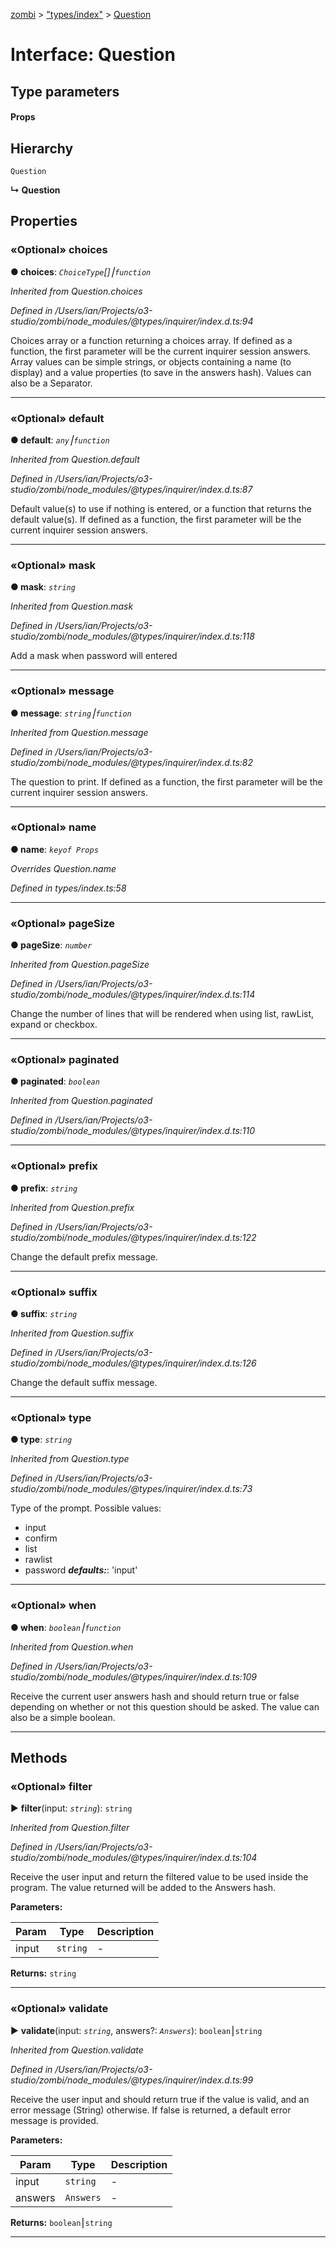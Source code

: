 [zombi](../README.md) > ["types/index"](../modules/_types_index_.md) > [Question](../interfaces/_types_index_.question.md)



# Interface: Question

## Type parameters
#### Props 
## Hierarchy


 `Question`

**↳ Question**








## Properties
<a id="choices"></a>

### «Optional» choices

**●  choices**:  *`ChoiceType`[]⎮`function`* 

*Inherited from Question.choices*

*Defined in /Users/ian/Projects/o3-studio/zombi/node_modules/@types/inquirer/index.d.ts:94*



Choices array or a function returning a choices array. If defined as a function, the first parameter will be the current inquirer session answers. Array values can be simple strings, or objects containing a name (to display) and a value properties (to save in the answers hash). Values can also be a Separator.




___

<a id="default"></a>

### «Optional» default

**●  default**:  *`any`⎮`function`* 

*Inherited from Question.default*

*Defined in /Users/ian/Projects/o3-studio/zombi/node_modules/@types/inquirer/index.d.ts:87*



Default value(s) to use if nothing is entered, or a function that returns the default value(s). If defined as a function, the first parameter will be the current inquirer session answers.




___

<a id="mask"></a>

### «Optional» mask

**●  mask**:  *`string`* 

*Inherited from Question.mask*

*Defined in /Users/ian/Projects/o3-studio/zombi/node_modules/@types/inquirer/index.d.ts:118*



Add a mask when password will entered




___

<a id="message"></a>

### «Optional» message

**●  message**:  *`string`⎮`function`* 

*Inherited from Question.message*

*Defined in /Users/ian/Projects/o3-studio/zombi/node_modules/@types/inquirer/index.d.ts:82*



The question to print. If defined as a function, the first parameter will be the current inquirer session answers.




___

<a id="name"></a>

### «Optional» name

**●  name**:  *`keyof Props`* 

*Overrides Question.name*

*Defined in types/index.ts:58*





___

<a id="pagesize"></a>

### «Optional» pageSize

**●  pageSize**:  *`number`* 

*Inherited from Question.pageSize*

*Defined in /Users/ian/Projects/o3-studio/zombi/node_modules/@types/inquirer/index.d.ts:114*



Change the number of lines that will be rendered when using list, rawList, expand or checkbox.




___

<a id="paginated"></a>

### «Optional» paginated

**●  paginated**:  *`boolean`* 

*Inherited from Question.paginated*

*Defined in /Users/ian/Projects/o3-studio/zombi/node_modules/@types/inquirer/index.d.ts:110*





___

<a id="prefix"></a>

### «Optional» prefix

**●  prefix**:  *`string`* 

*Inherited from Question.prefix*

*Defined in /Users/ian/Projects/o3-studio/zombi/node_modules/@types/inquirer/index.d.ts:122*



Change the default prefix message.




___

<a id="suffix"></a>

### «Optional» suffix

**●  suffix**:  *`string`* 

*Inherited from Question.suffix*

*Defined in /Users/ian/Projects/o3-studio/zombi/node_modules/@types/inquirer/index.d.ts:126*



Change the default suffix message.




___

<a id="type"></a>

### «Optional» type

**●  type**:  *`string`* 

*Inherited from Question.type*

*Defined in /Users/ian/Projects/o3-studio/zombi/node_modules/@types/inquirer/index.d.ts:73*



Type of the prompt. Possible values:

*   input
*   confirm
*   list
*   rawlist
*   password
*__defaults:__*: 'input'





___

<a id="when"></a>

### «Optional» when

**●  when**:  *`boolean`⎮`function`* 

*Inherited from Question.when*

*Defined in /Users/ian/Projects/o3-studio/zombi/node_modules/@types/inquirer/index.d.ts:109*



Receive the current user answers hash and should return true or false depending on whether or not this question should be asked. The value can also be a simple boolean.




___


## Methods
<a id="filter"></a>

### «Optional» filter

► **filter**(input: *`string`*): `string`



*Inherited from Question.filter*

*Defined in /Users/ian/Projects/o3-studio/zombi/node_modules/@types/inquirer/index.d.ts:104*



Receive the user input and return the filtered value to be used inside the program. The value returned will be added to the Answers hash.


**Parameters:**

| Param | Type | Description |
| ------ | ------ | ------ |
| input | `string`   |  - |





**Returns:** `string`





___

<a id="validate"></a>

### «Optional» validate

► **validate**(input: *`string`*, answers?: *`Answers`*): `boolean`⎮`string`



*Inherited from Question.validate*

*Defined in /Users/ian/Projects/o3-studio/zombi/node_modules/@types/inquirer/index.d.ts:99*



Receive the user input and should return true if the value is valid, and an error message (String) otherwise. If false is returned, a default error message is provided.


**Parameters:**

| Param | Type | Description |
| ------ | ------ | ------ |
| input | `string`   |  - |
| answers | `Answers`   |  - |





**Returns:** `boolean`⎮`string`





___


